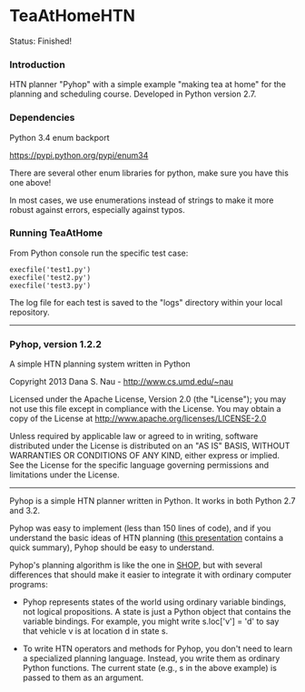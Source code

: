 TeaAtHomeHTN
============

Status: Finished!

### Introduction
HTN planner "Pyhop" with a simple example "making tea at home" for the planning and scheduling course. Developed in Python version 2.7.


### Dependencies
Python 3.4 enum backport

https://pypi.python.org/pypi/enum34

There are several other enum libraries for python, make sure you have this one above!

In most cases, we use enumerations instead of strings to make it more robust against errors, especially against typos.

### Running TeaAtHome
From Python console run the specific test case:

    execfile('test1.py')
	execfile('test2.py')
	execfile('test3.py')

The log file for each test is saved to the "logs" directory within your local repository.

---

### Pyhop, version 1.2.2

A simple HTN planning system written in Python

Copyright 2013 Dana S. Nau - <http://www.cs.umd.edu/~nau>

Licensed under the Apache License, Version 2.0 (the "License"); you may not use this file except in compliance with the License. You may obtain a copy of the License at <http://www.apache.org/licenses/LICENSE-2.0>

Unless required by applicable law or agreed to in writing, software distributed under the License is distributed on an "AS IS" BASIS, WITHOUT WARRANTIES OR CONDITIONS OF ANY KIND, either express or implied. See the License for the specific language governing permissions and limitations under the License.

----

Pyhop is a simple HTN planner written in Python. 
It works in both Python 2.7 and 3.2. 

Pyhop was easy to implement (less than 150 lines of code), and if you understand the basic ideas of HTN planning ([this presentation](http://www.cs.umd.edu/~nau/papers/nau2013game.pdf) contains a quick summary),
Pyhop should be easy to understand.

Pyhop's planning algorithm is like the one in [SHOP](http://www.cs.umd.edu/projects/shop/), but with several differences that should make it easier to integrate it with ordinary computer programs:

  - Pyhop represents states of the world using ordinary variable bindings, not logical propositions. A state is just a Python object that contains the variable bindings.  For example, you might write s.loc['v'] = 'd' to say that vehicle v is at location d in state s.
  
  - To write HTN operators and methods for Pyhop, you don't need to learn a specialized planning language. Instead, you write them as ordinary Python functions. The current state (e.g., s in the above example) is passed to them as an argument.


